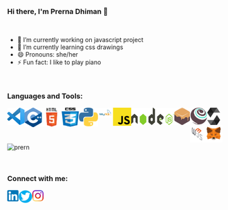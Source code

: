<br>

### Hi there, I'm Prerna Dhiman 👋
<br>

- 🔭 I’m currently working on javascript project
- 🌱 I’m currently learning css drawings
- 😄 Pronouns: she/her
- ⚡ Fun fact: I like to play piano

<br> 

### Languages and Tools:

<img align="left" alt="Visual Studio code" width="40px" src="https://github.com/Prernn/Prernn/blob/2f8d671674e74b2bc8fa382d8d7f520fc0083c2c/logos/vscode.png"/>
<img align="left" alt="Visual Studio code" width="40px" src="https://github.com/Prernn/Prernn/blob/b62317745022d7719330b4e521682a82cd9bbde1/logos/c++.png"/>
<img align="left" alt="html5" width="46px" height="44px" src="https://github.com/Prernn/Prernn/blob/b62317745022d7719330b4e521682a82cd9bbde1/logos/html5.png"/>
<img align="left" alt="css3" width="40px" height="44px" src="https://github.com/Prernn/Prernn/blob/b62317745022d7719330b4e521682a82cd9bbde1/logos/css3.png"/>
<img align="left" alt="python" width="44px" src="https://github.com/Prernn/Prernn/blob/b62317745022d7719330b4e521682a82cd9bbde1/logos/python.png"/>
<img align="left" alt="mysql" width="35px" src="https://github.com/Prernn/Prernn/blob/b62317745022d7719330b4e521682a82cd9bbde1/logos/mysql.png"/>
<img align="left" alt="javascript" width="42px" src="https://github.com/Prernn/Prernn/blob/b62317745022d7719330b4e521682a82cd9bbde1/logos/javascript.png"/>
<img align="left" alt="nodejs" width="100px" height="40px" src="https://github.com/Prernn/Prernn/blob/b62317745022d7719330b4e521682a82cd9bbde1/logos/nodejs.png"/>
<img align="left" alt="ganache" width="36px" src="https://github.com/Prernn/Prernn/blob/f730de36298afccfc5c15a86374eab9ef6ec8992/logos/ganache.png"/>
<img align="left" alt="truffle" width="40px" src="https://github.com/Prernn/Prernn/blob/f730de36298afccfc5c15a86374eab9ef6ec8992/logos/truffle.png"/>
<img align="left" alt="solidity" width="30px" height="40px" src="https://github.com/Prernn/Prernn/blob/b62317745022d7719330b4e521682a82cd9bbde1/logos/solidity.png"/>
<img align="left" alt="web3" width="35px" height="40px" src="https://github.com/Prernn/Prernn/blob/b62317745022d7719330b4e521682a82cd9bbde1/logos/web3.png"/>
<img align="left" alt="metamask" width="40px" src="https://github.com/Prernn/Prernn/blob/b62317745022d7719330b4e521682a82cd9bbde1/logos/metamask.png"/>

<br> <br> <br>

<p>&nbsp;<img align="center" src="https://github-readme-stats.vercel.app/api?username=prernn&show_icons=true&theme=dark" alt="prern" /></p>


<br>

### Connect with me:

[<img align="left" alt="linkdin" width="26px" src="https://github.com/Prernn/Prernn/blob/d5e2aadf254baafd097ac6b93f0f35346eadf883/logos/ln-logo.png"/>][linkdin]
[<img align="left" alt="twitter" width="32px" height="30px" src="https://github.com/Prernn/Prernn/blob/d5e2aadf254baafd097ac6b93f0f35346eadf883/logos/twitter-logo.png"/>][twitter]
[<img align="left" alt="instagram" width="26px" src="https://github.com/Prernn/Prernn/blob/d5e2aadf254baafd097ac6b93f0f35346eadf883/logos/insta-logo.png"/>][insta]

[linkdin]: https://www.linkedin.com/in/prernadhiman
[twitter]: https://twitter.com/PrernaDhiman5
[insta]: https://www.instagram.com/prernn_n

